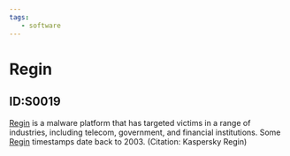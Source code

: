 ```yaml
---
tags:
   - software
---
```

# Regin
## ID:S0019
[Regin](/mitre/software/S0019) is a malware platform that has targeted victims in a range of industries, including telecom, government, and financial institutions. Some [Regin](/mitre/software/S0019) timestamps date back to 2003. (Citation: Kaspersky Regin)
